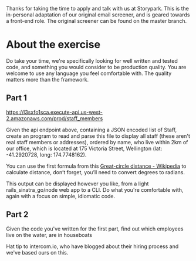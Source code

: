 Thanks for taking the time to apply and talk with us at Storypark. This is the in-personal adaptation of our original email screener, and is geared towards a front-end role. The original screener can be found on the master branch.

# About the exercise
Do take your time, we're specifically looking for well written and tested code, and something you would consider to be production quality.
You are welcome to use any language you feel comfortable with. The quality matters more than the framework.

## Part 1
https://l3sxfo1sca.execute-api.us-west-2.amazonaws.com/prod/staff_members

Given the api endpoint above, containing a JSON encoded list of Staff, create an program to read and parse this file to display all staff (these aren't real staff members or addresses), ordered by name, who live within 2km of our office, which is located at 175 Victoria Street, Wellington (lat: -41.2920728, long: 174.7748162).

You can use the first formula from this [Great-circle distance - Wikipedia](https://en.wikipedia.org/wiki/Great-circle_distance) to calculate distance, don’t forget, you’ll need to convert degrees to radians.

This output can be displayed however you like, from a light rails_sinatra_go/node web app to a CLI. Do what you're comfortable with, again with a focus on simple, idiomatic code.

## Part 2
Given the code you've written for the first part, find out which employees live on the water, are in houseboats


Hat tip to intercom.io, who have blogged about their hiring process and we've based ours on this.
